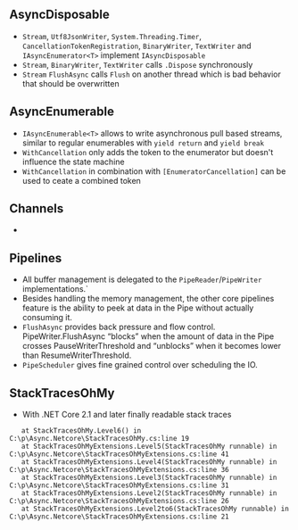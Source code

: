 ## AsyncDisposable

- `Stream`, `Utf8JsonWriter`, `System.Threading.Timer`, `CancellationTokenRegistration`, `BinaryWriter`, `TextWriter` and `IAsyncEnumerator<T>` implement `IAsyncDisposable`
- `Stream`, `BinaryWriter`, `TextWriter`  calls `.Dispose` synchronously
- `Stream` `FlushAsync` calls `Flush` on another thread which is bad behavior that should be overwritten

## AsyncEnumerable

- `IAsyncEnumerable<T>` allows to write asynchronous pull based streams, similar to regular enumerables with `yield return` and `yield break`
- `WithCancellation` only adds the token to the enumerator but doesn't influence the state machine
- `WithCancellation` in combination with `[EnumeratorCancellation]` can be used to ceate a combined token

## Channels

- 

## Pipelines

- All buffer management is delegated to the `PipeReader`/`PipeWriter` implementations.`
- Besides handling the memory management, the other core pipelines feature is the ability to peek at data in the Pipe without actually consuming it.
- `FlushAsync` provides back pressure and flow control. PipeWriter.FlushAsync “blocks” when the amount of data in the Pipe crosses PauseWriterThreshold and “unblocks” when it becomes lower than ResumeWriterThreshold.
- `PipeScheduler` gives fine grained control over scheduling the IO.

## StackTracesOhMy

- With .NET Core 2.1 and later finally readable stack traces
```
   at StackTracesOhMy.Level6() in C:\p\Async.Netcore\StackTracesOhMy.cs:line 19
   at StackTracesOhMyExtensions.Level5(StackTracesOhMy runnable) in C:\p\Async.Netcore\StackTracesOhMyExtensions.cs:line 41
   at StackTracesOhMyExtensions.Level4(StackTracesOhMy runnable) in C:\p\Async.Netcore\StackTracesOhMyExtensions.cs:line 36
   at StackTracesOhMyExtensions.Level3(StackTracesOhMy runnable) in C:\p\Async.Netcore\StackTracesOhMyExtensions.cs:line 31
   at StackTracesOhMyExtensions.Level2(StackTracesOhMy runnable) in C:\p\Async.Netcore\StackTracesOhMyExtensions.cs:line 26
   at StackTracesOhMyExtensions.Level2to6(StackTracesOhMy runnable) in C:\p\Async.Netcore\StackTracesOhMyExtensions.cs:line 21
```

